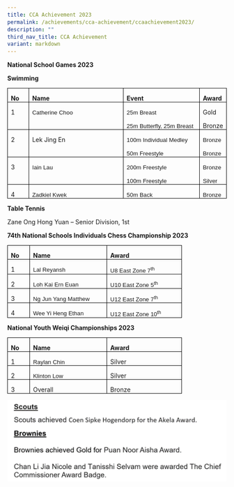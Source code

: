 ```yaml
---
title: CCA Achievement 2023
permalink: /achievements/cca-achievement/ccaachievement2023/
description: ""
third_nav_title: CCA Achievement
variant: markdown
---
```

**National School Games 2023**

**Swimming**

<table style="border-collapse:collapse;border:none;mso-border-alt:solid windowtext .5pt;
 mso-yfti-tbllook:1184;mso-padding-alt:0in 5.4pt 0in 5.4pt" cellpadding="0" cellspacing="0" border="1" class="MsoTableGrid"><tbody><tr style="mso-yfti-irow:0;mso-yfti-firstrow:yes"><td style="width:26.75pt;border:solid windowtext 1.0pt;
  mso-border-alt:solid windowtext .5pt;padding:0in 5.4pt 0in 5.4pt" valign="top" width="36"><p style="margin-bottom:0in;line-height:normal" class="MsoNormal"><b><span style="mso-ansi-language:EN-SG" lang="EN-SG">No</span></b></p></td><td style="width:166.5pt;border:solid windowtext 1.0pt;
  border-left:none;mso-border-left-alt:solid windowtext .5pt;mso-border-alt:
  solid windowtext .5pt;padding:0in 5.4pt 0in 5.4pt" valign="top" width="222"><p style="margin-bottom:0in;line-height:normal" class="MsoNormal"><b><span style="mso-ansi-language:EN-SG" lang="EN-SG">Name</span></b></p></td><td style="width:130.5pt;border:solid windowtext 1.0pt;
  border-left:none;mso-border-left-alt:solid windowtext .5pt;mso-border-alt:
  solid windowtext .5pt;padding:0in 5.4pt 0in 5.4pt" valign="top" width="174"><p style="margin-bottom:0in;line-height:normal" class="MsoNormal"><b><span style="mso-ansi-language:EN-SG" lang="EN-SG">Event</span></b></p></td><td style="width:.25in;border:solid windowtext 1.0pt;
  border-left:none;mso-border-left-alt:solid windowtext .5pt;mso-border-alt:
  solid windowtext .5pt;padding:0in 5.4pt 0in 5.4pt" valign="top" width="24"><p style="margin-bottom:0in;line-height:normal" class="MsoNormal"><b><span style="mso-ansi-language:EN-SG" lang="EN-SG">Award</span></b></p></td></tr><tr style="mso-yfti-irow:1"><td style="width:26.75pt;border:solid windowtext 1.0pt;
  border-top:none;mso-border-top-alt:solid windowtext .5pt;mso-border-alt:solid windowtext .5pt;
  padding:0in 5.4pt 0in 5.4pt" valign="top" width="36"><p style="margin-bottom:0in;line-height:normal" class="MsoNormal"><span style="mso-ansi-language:EN-SG" lang="EN-SG">1</span></p></td><td style="width:166.5pt;border-top:none;border-left:
  none;border-bottom:solid windowtext 1.0pt;border-right:solid windowtext 1.0pt;
  mso-border-top-alt:solid windowtext .5pt;mso-border-left-alt:solid windowtext .5pt;
  mso-border-alt:solid windowtext .5pt;padding:0in 5.4pt 0in 5.4pt" valign="top" width="222"><p style="margin-bottom:0in;line-height:normal" class="MsoNormal"><span style="font-size:10.0pt;font-family:&quot;Arial&quot;,sans-serif;mso-fareast-font-family:
  &quot;Times New Roman&quot;;mso-font-kerning:0pt;mso-ligatures:none">Catherine Choo</span></p></td><td style="width:130.5pt;border-top:none;border-left:
  none;border-bottom:solid windowtext 1.0pt;border-right:solid windowtext 1.0pt;
  mso-border-top-alt:solid windowtext .5pt;mso-border-left-alt:solid windowtext .5pt;
  mso-border-alt:solid windowtext .5pt;padding:0in 5.4pt 0in 5.4pt" valign="top" width="174"><p style="margin-bottom:0in;line-height:normal" class="MsoNormal"><span style="font-size:10.0pt;font-family:&quot;Arial&quot;,sans-serif;mso-fareast-font-family:
  &quot;Times New Roman&quot;;mso-font-kerning:0pt;mso-ligatures:none">25m Breast</span></p><p style="margin-bottom:0in;line-height:normal" class="MsoNormal"><span style="font-size:10.0pt;font-family:&quot;Arial&quot;,sans-serif;mso-fareast-font-family:
  &quot;Times New Roman&quot;;mso-font-kerning:0pt;mso-ligatures:none">25m Butterfly, 25m Breast</span><span style="mso-ansi-language:EN-SG" lang="EN-SG"></span></p></td><td style="width:.25in;border-top:none;border-left:none;
  border-bottom:solid windowtext 1.0pt;border-right:solid windowtext 1.0pt;
  mso-border-top-alt:solid windowtext .5pt;mso-border-left-alt:solid windowtext .5pt;
  mso-border-alt:solid windowtext .5pt;padding:0in 5.4pt 0in 5.4pt" valign="top" width="24"><p style="margin-bottom:0in;line-height:normal" class="MsoNormal"><span style="mso-ansi-language:EN-SG" lang="EN-SG">Gold</span></p><p style="margin-bottom:0in;line-height:normal" class="MsoNormal"><span style="mso-ansi-language:EN-SG" lang="EN-SG">Bronze</span></p></td></tr><tr style="mso-yfti-irow:2"><td style="width:26.75pt;border:solid windowtext 1.0pt;
  border-top:none;mso-border-top-alt:solid windowtext .5pt;mso-border-alt:solid windowtext .5pt;
  padding:0in 5.4pt 0in 5.4pt" valign="top" width="36"><p style="margin-bottom:0in;line-height:normal" class="MsoNormal"><span style="mso-ansi-language:EN-SG" lang="EN-SG">2</span></p></td><td style="width:166.5pt;border-top:none;border-left:
  none;border-bottom:solid windowtext 1.0pt;border-right:solid windowtext 1.0pt;
  mso-border-top-alt:solid windowtext .5pt;mso-border-left-alt:solid windowtext .5pt;
  mso-border-alt:solid windowtext .5pt;padding:0in 5.4pt 0in 5.4pt" valign="top" width="222"><p style="margin-bottom:0in;line-height:normal" class="MsoNormal"><span style="mso-ansi-language:EN-SG" lang="EN-SG">Lek Jing En</span></p></td><td style="width:130.5pt;border-top:none;border-left:
  none;border-bottom:solid windowtext 1.0pt;border-right:solid windowtext 1.0pt;
  mso-border-top-alt:solid windowtext .5pt;mso-border-left-alt:solid windowtext .5pt;
  mso-border-alt:solid windowtext .5pt;padding:0in 5.4pt 0in 5.4pt" valign="top" width="174"><p style="margin-bottom:0in;line-height:normal" class="MsoNormal"><span style="font-size:10.0pt;font-family:&quot;Arial&quot;,sans-serif;mso-fareast-font-family:
  &quot;Times New Roman&quot;;mso-font-kerning:0pt;mso-ligatures:none">100m Individual Medley</span></p><p style="margin-bottom:0in;line-height:normal" class="MsoNormal"><span style="font-size:10.0pt;font-family:&quot;Arial&quot;,sans-serif;mso-fareast-font-family:
  &quot;Times New Roman&quot;;mso-font-kerning:0pt;mso-ligatures:none">50m Freestyle</span><span style="mso-ansi-language:EN-SG" lang="EN-SG"></span></p></td><td style="width:.25in;border-top:none;border-left:none;
  border-bottom:solid windowtext 1.0pt;border-right:solid windowtext 1.0pt;
  mso-border-top-alt:solid windowtext .5pt;mso-border-left-alt:solid windowtext .5pt;
  mso-border-alt:solid windowtext .5pt;padding:0in 5.4pt 0in 5.4pt" valign="top" width="24"><p style="margin-bottom:0in;line-height:normal" class="MsoNormal"><span style="font-size:10.0pt;font-family:&quot;Arial&quot;,sans-serif;mso-fareast-font-family:
  &quot;Times New Roman&quot;;mso-font-kerning:0pt;mso-ligatures:none">Bronze</span></p><p style="margin-bottom:0in;line-height:normal" class="MsoNormal"><span style="font-size:10.0pt;font-family:&quot;Arial&quot;,sans-serif;mso-fareast-font-family:
  &quot;Times New Roman&quot;;mso-font-kerning:0pt;mso-ligatures:none">Bronze</span><span style="mso-ansi-language:EN-SG" lang="EN-SG"></span></p></td></tr><tr style="mso-yfti-irow:3"><td style="width:26.75pt;border:solid windowtext 1.0pt;
  border-top:none;mso-border-top-alt:solid windowtext .5pt;mso-border-alt:solid windowtext .5pt;
  padding:0in 5.4pt 0in 5.4pt" valign="top" width="36"><p style="margin-bottom:0in;line-height:normal" class="MsoNormal"><span style="mso-ansi-language:EN-SG" lang="EN-SG">3</span></p></td><td style="width:166.5pt;border-top:none;border-left:
  none;border-bottom:solid windowtext 1.0pt;border-right:solid windowtext 1.0pt;
  mso-border-top-alt:solid windowtext .5pt;mso-border-left-alt:solid windowtext .5pt;
  mso-border-alt:solid windowtext .5pt;padding:0in 5.4pt 0in 5.4pt" valign="top" width="222"><p style="margin-bottom:0in;line-height:normal" class="MsoNormal"><span style="font-size:10.0pt;font-family:&quot;Arial&quot;,sans-serif;mso-fareast-font-family:
  &quot;Times New Roman&quot;;mso-font-kerning:0pt;mso-ligatures:none">Iain Lau</span><span style="mso-ansi-language:EN-SG" lang="EN-SG"></span></p></td><td style="width:130.5pt;border-top:none;border-left:
  none;border-bottom:solid windowtext 1.0pt;border-right:solid windowtext 1.0pt;
  mso-border-top-alt:solid windowtext .5pt;mso-border-left-alt:solid windowtext .5pt;
  mso-border-alt:solid windowtext .5pt;padding:0in 5.4pt 0in 5.4pt" valign="top" width="174"><p style="margin-bottom:0in;line-height:normal" class="MsoNormal"><span style="font-size:10.0pt;font-family:&quot;Arial&quot;,sans-serif;mso-fareast-font-family:
  &quot;Times New Roman&quot;;mso-font-kerning:0pt;mso-ligatures:none">200m Freestyle</span></p><p style="margin-bottom:0in;line-height:normal" class="MsoNormal"><span style="font-size:10.0pt;font-family:&quot;Arial&quot;,sans-serif;mso-fareast-font-family:
  &quot;Times New Roman&quot;;mso-font-kerning:0pt;mso-ligatures:none">100m Freestyle</span><span style="mso-ansi-language:EN-SG" lang="EN-SG"></span></p></td><td style="width:.25in;border-top:none;border-left:none;
  border-bottom:solid windowtext 1.0pt;border-right:solid windowtext 1.0pt;
  mso-border-top-alt:solid windowtext .5pt;mso-border-left-alt:solid windowtext .5pt;
  mso-border-alt:solid windowtext .5pt;padding:0in 5.4pt 0in 5.4pt" valign="top" width="24"><p style="margin-bottom:0in;line-height:normal" class="MsoNormal"><span style="font-size:10.0pt;font-family:&quot;Arial&quot;,sans-serif;mso-fareast-font-family:
  &quot;Times New Roman&quot;;mso-font-kerning:0pt;mso-ligatures:none">Bronze</span></p><p style="margin-bottom:0in;line-height:normal" class="MsoNormal"><span style="font-size:10.0pt;font-family:&quot;Arial&quot;,sans-serif;mso-fareast-font-family:
  &quot;Times New Roman&quot;;mso-font-kerning:0pt;mso-ligatures:none">Silver</span><span style="mso-ansi-language:EN-SG" lang="EN-SG"></span></p></td></tr><tr style="mso-yfti-irow:4;mso-yfti-lastrow:yes"><td style="width:26.75pt;border:solid windowtext 1.0pt;
  border-top:none;mso-border-top-alt:solid windowtext .5pt;mso-border-alt:solid windowtext .5pt;
  padding:0in 5.4pt 0in 5.4pt" valign="top" width="36"><p style="margin-bottom:0in;line-height:normal" class="MsoNormal"><span style="mso-ansi-language:EN-SG" lang="EN-SG">4</span></p></td><td style="width:166.5pt;border-top:none;border-left:
  none;border-bottom:solid windowtext 1.0pt;border-right:solid windowtext 1.0pt;
  mso-border-top-alt:solid windowtext .5pt;mso-border-left-alt:solid windowtext .5pt;
  mso-border-alt:solid windowtext .5pt;padding:0in 5.4pt 0in 5.4pt" valign="top" width="222"><p style="margin-bottom:0in;line-height:normal" class="MsoNormal"><span style="font-size:10.0pt;font-family:&quot;Arial&quot;,sans-serif;mso-fareast-font-family:
  &quot;Times New Roman&quot;;mso-font-kerning:0pt;mso-ligatures:none">Zadkiel Kwek</span><span style="mso-ansi-language:EN-SG" lang="EN-SG"></span></p></td><td style="width:130.5pt;border-top:none;border-left:
  none;border-bottom:solid windowtext 1.0pt;border-right:solid windowtext 1.0pt;
  mso-border-top-alt:solid windowtext .5pt;mso-border-left-alt:solid windowtext .5pt;
  mso-border-alt:solid windowtext .5pt;padding:0in 5.4pt 0in 5.4pt" valign="top" width="174"><p style="margin-bottom:0in;line-height:normal" class="MsoNormal"><span style="font-size:10.0pt;font-family:&quot;Arial&quot;,sans-serif;mso-fareast-font-family:
  &quot;Times New Roman&quot;;mso-font-kerning:0pt;mso-ligatures:none">50m Back</span><span style="mso-ansi-language:EN-SG" lang="EN-SG"></span></p></td><td style="width:.25in;border-top:none;border-left:none;
  border-bottom:solid windowtext 1.0pt;border-right:solid windowtext 1.0pt;
  mso-border-top-alt:solid windowtext .5pt;mso-border-left-alt:solid windowtext .5pt;
  mso-border-alt:solid windowtext .5pt;padding:0in 5.4pt 0in 5.4pt" valign="top" width="24"><p style="margin-bottom:0in;line-height:normal" class="MsoNormal"><span style="font-size:10.0pt;font-family:&quot;Arial&quot;,sans-serif;mso-fareast-font-family:
  &quot;Times New Roman&quot;;mso-font-kerning:0pt;mso-ligatures:none">Bronze</span><span style="mso-ansi-language:EN-SG" lang="EN-SG"></span></p></td></tr></tbody></table>

**Table Tennis**

Zane Ong Hong Yuan – Senior Division, 1st

**74th National Schools Individuals Chess Championship 2023**

<table style="border-collapse:collapse;border:none;mso-border-alt:solid windowtext .5pt;
 mso-yfti-tbllook:1184;mso-padding-alt:0in 5.4pt 0in 5.4pt" cellpadding="0" cellspacing="0" border="1" class="MsoTableGrid"><tbody><tr style="mso-yfti-irow:0;mso-yfti-firstrow:yes"><td style="width:26.75pt;border:solid windowtext 1.0pt;
  mso-border-alt:solid windowtext .5pt;padding:0in 5.4pt 0in 5.4pt" valign="top" width="36"><p style="margin-bottom:0in;line-height:normal" class="MsoNormal"><b><span style="mso-ansi-language:EN-SG" lang="EN-SG">No</span></b></p></td><td style="width:121.5pt;border:solid windowtext 1.0pt;
  border-left:none;mso-border-left-alt:solid windowtext .5pt;mso-border-alt:
  solid windowtext .5pt;padding:0in 5.4pt 0in 5.4pt" valign="top" width="162"><p style="margin-bottom:0in;line-height:normal" class="MsoNormal"><b><span style="mso-ansi-language:EN-SG" lang="EN-SG">Name</span></b></p></td><td style="width:117.0pt;border:solid windowtext 1.0pt;
  border-left:none;mso-border-left-alt:solid windowtext .5pt;mso-border-alt:
  solid windowtext .5pt;padding:0in 5.4pt 0in 5.4pt" valign="top" width="156"><p style="margin-bottom:0in;line-height:normal" class="MsoNormal"><b><span style="mso-ansi-language:EN-SG" lang="EN-SG">Award</span></b></p></td></tr><tr style="mso-yfti-irow:1"><td style="width:26.75pt;border:solid windowtext 1.0pt;
  border-top:none;mso-border-top-alt:solid windowtext .5pt;mso-border-alt:solid windowtext .5pt;
  padding:0in 5.4pt 0in 5.4pt" valign="top" width="36"><p style="margin-bottom:0in;line-height:normal" class="MsoNormal"><span style="mso-ansi-language:EN-SG" lang="EN-SG">1</span></p></td><td style="width:121.5pt;border-top:none;border-left:
  none;border-bottom:solid windowtext 1.0pt;border-right:solid windowtext 1.0pt;
  mso-border-top-alt:solid windowtext .5pt;mso-border-left-alt:solid windowtext .5pt;
  mso-border-alt:solid windowtext .5pt;padding:0in 5.4pt 0in 5.4pt" valign="top" width="162"><p style="margin-bottom:0in;line-height:normal" class="MsoNormal"><span style="font-size:10.0pt;font-family:&quot;Arial&quot;,sans-serif;mso-fareast-font-family:
  &quot;Times New Roman&quot;">Lal Reyansh</span><span style="mso-ansi-language:
  EN-SG" lang="EN-SG"></span></p></td><td style="width:117.0pt;border-top:none;border-left:
  none;border-bottom:solid windowtext 1.0pt;border-right:solid windowtext 1.0pt;
  mso-border-top-alt:solid windowtext .5pt;mso-border-left-alt:solid windowtext .5pt;
  mso-border-alt:solid windowtext .5pt;padding:0in 5.4pt 0in 5.4pt" valign="top" width="156"><p style="margin-bottom:0in;line-height:normal" class="MsoNormal"><span style="font-size:10.0pt;font-family:&quot;Arial&quot;,sans-serif;mso-fareast-font-family:
  &quot;Times New Roman&quot;">U8 East Zone 7<sup>th</sup></span><span style="mso-ansi-language:EN-SG" lang="EN-SG"></span></p></td></tr><tr style="mso-yfti-irow:2"><td style="width:26.75pt;border:solid windowtext 1.0pt;
  border-top:none;mso-border-top-alt:solid windowtext .5pt;mso-border-alt:solid windowtext .5pt;
  padding:0in 5.4pt 0in 5.4pt" valign="top" width="36"><p style="margin-bottom:0in;line-height:normal" class="MsoNormal"><span style="mso-ansi-language:EN-SG" lang="EN-SG">2</span></p></td><td style="width:121.5pt;border-top:none;border-left:
  none;border-bottom:solid windowtext 1.0pt;border-right:solid windowtext 1.0pt;
  mso-border-top-alt:solid windowtext .5pt;mso-border-left-alt:solid windowtext .5pt;
  mso-border-alt:solid windowtext .5pt;padding:0in 5.4pt 0in 5.4pt" valign="top" width="162"><p style="margin-bottom:0in;line-height:normal;tab-stops:
  88.35pt" class="MsoNormal"><span style="font-size:10.0pt;font-family:&quot;Arial&quot;,sans-serif;
  mso-fareast-font-family:&quot;Times New Roman&quot;">Loh Kai Ern Euan</span><span style="mso-ansi-language:EN-SG" lang="EN-SG"><span style="mso-tab-count:1">&nbsp;&nbsp;&nbsp;&nbsp;</span></span></p></td><td style="width:117.0pt;border-top:none;border-left:
  none;border-bottom:solid windowtext 1.0pt;border-right:solid windowtext 1.0pt;
  mso-border-top-alt:solid windowtext .5pt;mso-border-left-alt:solid windowtext .5pt;
  mso-border-alt:solid windowtext .5pt;padding:0in 5.4pt 0in 5.4pt" valign="top" width="156"><p style="margin-bottom:0in;line-height:normal" class="MsoNormal"><span style="font-size:10.0pt;font-family:&quot;Arial&quot;,sans-serif;mso-fareast-font-family:
  &quot;Times New Roman&quot;">U10 East Zone 5<sup>th</sup></span><span style="mso-ansi-language:EN-SG" lang="EN-SG"></span></p></td></tr><tr style="mso-yfti-irow:3"><td style="width:26.75pt;border:solid windowtext 1.0pt;
  border-top:none;mso-border-top-alt:solid windowtext .5pt;mso-border-alt:solid windowtext .5pt;
  padding:0in 5.4pt 0in 5.4pt" valign="top" width="36"><p style="margin-bottom:0in;line-height:normal" class="MsoNormal"><span style="mso-ansi-language:EN-SG" lang="EN-SG">3</span></p></td><td style="width:121.5pt;border-top:none;border-left:
  none;border-bottom:solid windowtext 1.0pt;border-right:solid windowtext 1.0pt;
  mso-border-top-alt:solid windowtext .5pt;mso-border-left-alt:solid windowtext .5pt;
  mso-border-alt:solid windowtext .5pt;padding:0in 5.4pt 0in 5.4pt" valign="top" width="162"><p style="margin-bottom:0in;line-height:normal" class="MsoNormal"><span style="font-size:10.0pt;font-family:&quot;Arial&quot;,sans-serif;mso-fareast-font-family:
  &quot;Times New Roman&quot;">Ng Jun Yang Matthew</span><span style="mso-ansi-language:EN-SG" lang="EN-SG"></span></p></td><td style="width:117.0pt;border-top:none;border-left:
  none;border-bottom:solid windowtext 1.0pt;border-right:solid windowtext 1.0pt;
  mso-border-top-alt:solid windowtext .5pt;mso-border-left-alt:solid windowtext .5pt;
  mso-border-alt:solid windowtext .5pt;padding:0in 5.4pt 0in 5.4pt" valign="top" width="156"><p style="margin-bottom:0in;line-height:normal" class="MsoNormal"><span style="font-size:10.0pt;font-family:&quot;Arial&quot;,sans-serif;mso-fareast-font-family:
  &quot;Times New Roman&quot;">U12 East Zone 7<sup>th</sup></span><span style="mso-ansi-language:EN-SG" lang="EN-SG"></span></p></td></tr><tr style="mso-yfti-irow:4;mso-yfti-lastrow:yes"><td style="width:26.75pt;border:solid windowtext 1.0pt;
  border-top:none;mso-border-top-alt:solid windowtext .5pt;mso-border-alt:solid windowtext .5pt;
  padding:0in 5.4pt 0in 5.4pt" valign="top" width="36"><p style="margin-bottom:0in;line-height:normal" class="MsoNormal"><span style="mso-ansi-language:EN-SG" lang="EN-SG">4</span></p></td><td style="width:121.5pt;border-top:none;border-left:
  none;border-bottom:solid windowtext 1.0pt;border-right:solid windowtext 1.0pt;
  mso-border-top-alt:solid windowtext .5pt;mso-border-left-alt:solid windowtext .5pt;
  mso-border-alt:solid windowtext .5pt;padding:0in 5.4pt 0in 5.4pt" valign="top" width="162"><p style="margin-bottom:0in;line-height:normal" class="MsoNormal"><span style="font-size:10.0pt;font-family:&quot;Arial&quot;,sans-serif;mso-fareast-font-family:
  &quot;Times New Roman&quot;">Wee Yi Heng Ethan</span><span style="mso-ansi-language:
  EN-SG" lang="EN-SG"></span></p></td><td style="width:117.0pt;border-top:none;border-left:
  none;border-bottom:solid windowtext 1.0pt;border-right:solid windowtext 1.0pt;
  mso-border-top-alt:solid windowtext .5pt;mso-border-left-alt:solid windowtext .5pt;
  mso-border-alt:solid windowtext .5pt;padding:0in 5.4pt 0in 5.4pt" valign="top" width="156"><p style="margin-bottom:0in;line-height:normal" class="MsoNormal"><span style="font-size:10.0pt;font-family:&quot;Arial&quot;,sans-serif;mso-fareast-font-family:
  &quot;Times New Roman&quot;">U12 East Zone 10<sup>th</sup></span><span style="mso-ansi-language:EN-SG" lang="EN-SG"></span></p></td></tr></tbody></table>

**National Youth Weiqi Championships 2023**

<table style="border-collapse:collapse;border:none;mso-border-alt:solid windowtext .5pt;
 mso-yfti-tbllook:1184;mso-padding-alt:0in 5.4pt 0in 5.4pt" cellpadding="0" cellspacing="0" border="1" class="MsoTableGrid"><tbody><tr style="mso-yfti-irow:0;mso-yfti-firstrow:yes"><td style="width:26.75pt;border:solid windowtext 1.0pt;
  mso-border-alt:solid windowtext .5pt;padding:0in 5.4pt 0in 5.4pt" valign="top" width="36"><p style="margin-bottom:0in;line-height:normal" class="MsoNormal"><b><span style="mso-ansi-language:EN-SG" lang="EN-SG">No</span></b></p></td><td style="width:121.5pt;border:solid windowtext 1.0pt;
  border-left:none;mso-border-left-alt:solid windowtext .5pt;mso-border-alt:
  solid windowtext .5pt;padding:0in 5.4pt 0in 5.4pt" valign="top" width="162"><p style="margin-bottom:0in;line-height:normal" class="MsoNormal"><b><span style="mso-ansi-language:EN-SG" lang="EN-SG">Name</span></b></p></td><td style="width:117.0pt;border:solid windowtext 1.0pt;
  border-left:none;mso-border-left-alt:solid windowtext .5pt;mso-border-alt:
  solid windowtext .5pt;padding:0in 5.4pt 0in 5.4pt" valign="top" width="156"><p style="margin-bottom:0in;line-height:normal" class="MsoNormal"><b><span style="mso-ansi-language:EN-SG" lang="EN-SG">Award</span></b></p></td></tr><tr style="mso-yfti-irow:1"><td style="width:26.75pt;border:solid windowtext 1.0pt;
  border-top:none;mso-border-top-alt:solid windowtext .5pt;mso-border-alt:solid windowtext .5pt;
  padding:0in 5.4pt 0in 5.4pt" valign="top" width="36"><p style="margin-bottom:0in;line-height:normal" class="MsoNormal"><span style="mso-ansi-language:EN-SG" lang="EN-SG">1</span></p></td><td style="width:121.5pt;border-top:none;border-left:
  none;border-bottom:solid windowtext 1.0pt;border-right:solid windowtext 1.0pt;
  mso-border-top-alt:solid windowtext .5pt;mso-border-left-alt:solid windowtext .5pt;
  mso-border-alt:solid windowtext .5pt;padding:0in 5.4pt 0in 5.4pt" valign="top" width="162"><p style="margin-bottom:0in;line-height:normal" class="MsoNormal"><span style="font-size:10.0pt;font-family:&quot;Arial&quot;,sans-serif;mso-fareast-font-family:
  &quot;Times New Roman&quot;">Raylan Chin</span><span style="mso-ansi-language:
  EN-SG" lang="EN-SG"></span></p></td><td style="width:117.0pt;border-top:none;border-left:
  none;border-bottom:solid windowtext 1.0pt;border-right:solid windowtext 1.0pt;
  mso-border-top-alt:solid windowtext .5pt;mso-border-left-alt:solid windowtext .5pt;
  mso-border-alt:solid windowtext .5pt;padding:0in 5.4pt 0in 5.4pt" valign="top" width="156"><p style="margin-bottom:0in;line-height:normal" class="MsoNormal"><span style="mso-ansi-language:EN-SG" lang="EN-SG">Silver</span></p></td></tr><tr style="mso-yfti-irow:2"><td style="width:26.75pt;border:solid windowtext 1.0pt;
  border-top:none;mso-border-top-alt:solid windowtext .5pt;mso-border-alt:solid windowtext .5pt;
  padding:0in 5.4pt 0in 5.4pt" valign="top" width="36"><p style="margin-bottom:0in;line-height:normal" class="MsoNormal"><span style="mso-ansi-language:EN-SG" lang="EN-SG">2</span></p></td><td style="width:121.5pt;border-top:none;border-left:
  none;border-bottom:solid windowtext 1.0pt;border-right:solid windowtext 1.0pt;
  mso-border-top-alt:solid windowtext .5pt;mso-border-left-alt:solid windowtext .5pt;
  mso-border-alt:solid windowtext .5pt;padding:0in 5.4pt 0in 5.4pt" valign="top" width="162"><p style="margin-bottom:0in;line-height:normal" class="MsoNormal"><span style="font-size:10.0pt;font-family:&quot;Arial&quot;,sans-serif;mso-fareast-font-family:
  &quot;Times New Roman&quot;">Klinton Low</span><span style="mso-ansi-language:
  EN-SG" lang="EN-SG"></span></p></td><td style="width:117.0pt;border-top:none;border-left:
  none;border-bottom:solid windowtext 1.0pt;border-right:solid windowtext 1.0pt;
  mso-border-top-alt:solid windowtext .5pt;mso-border-left-alt:solid windowtext .5pt;
  mso-border-alt:solid windowtext .5pt;padding:0in 5.4pt 0in 5.4pt" valign="top" width="156"><p style="margin-bottom:0in;line-height:normal" class="MsoNormal"><span style="mso-ansi-language:EN-SG" lang="EN-SG">Silver</span></p></td></tr><tr style="mso-yfti-irow:3;mso-yfti-lastrow:yes"><td style="width:26.75pt;border:solid windowtext 1.0pt;
  border-top:none;mso-border-top-alt:solid windowtext .5pt;mso-border-alt:solid windowtext .5pt;
  padding:0in 5.4pt 0in 5.4pt" valign="top" width="36"><p style="margin-bottom:0in;line-height:normal" class="MsoNormal"><span style="mso-ansi-language:EN-SG" lang="EN-SG">3</span></p></td><td style="width:121.5pt;border-top:none;border-left:
  none;border-bottom:solid windowtext 1.0pt;border-right:solid windowtext 1.0pt;
  mso-border-top-alt:solid windowtext .5pt;mso-border-left-alt:solid windowtext .5pt;
  mso-border-alt:solid windowtext .5pt;padding:0in 5.4pt 0in 5.4pt" valign="top" width="162"><p style="margin-bottom:0in;line-height:normal" class="MsoNormal"><span style="mso-ansi-language:EN-SG" lang="EN-SG">Overall</span></p></td><td style="width:117.0pt;border-top:none;border-left:
  none;border-bottom:solid windowtext 1.0pt;border-right:solid windowtext 1.0pt;
  mso-border-top-alt:solid windowtext .5pt;mso-border-left-alt:solid windowtext .5pt;
  mso-border-alt:solid windowtext .5pt;padding:0in 5.4pt 0in 5.4pt" valign="top" width="156"><p style="margin-bottom:0in;line-height:normal" class="MsoNormal"><span style="mso-ansi-language:EN-SG" lang="EN-SG">Bronze</span></p></td></tr></tbody></table>

![](/images/Scouts_Brownies_2023_1.png)